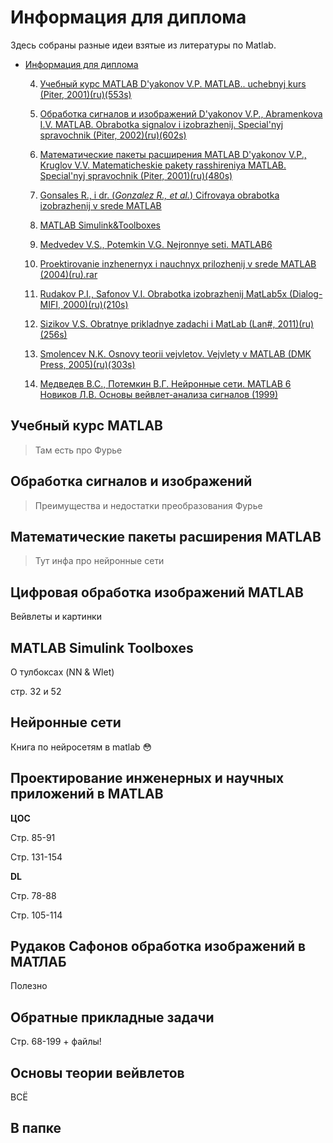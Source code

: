 # Информация для диплома

Здесь собраны разные идеи взятые из литературы по Matlab.

- [Информация для диплома](#информация-для-диплома)

  4. [Учебный курс MATLAB D'yakonov V.P. MATLAB.. uchebnyj kurs (Piter, 2001)(ru)(553s)](#учебный-курс-matlab)

  5. [Обработка сигналов и изображений D'yakonov V.P., Abramenkova I.V. MATLAB. Obrabotka signalov i izobrazhenij. Special'nyj spravochnik (Piter, 2002)(ru)(602s)](#обработка-сигналов-и-изображений)

  6. [Математические пакеты расширения MATLAB D'yakonov V.P., Kruglov V.V. Matematicheskie pakety rasshireniya MATLAB. Special'nyj spravochnik (Piter, 2001)(ru)(480s)](#)

  7. [Gonsales R., i dr. (_Gonzalez R., et al._) Cifrovaya obrabotka izobrazhenij v srede MATLAB](#цифровая-обработка-изображений-matlab)

  8. [MATLAB Simulink&Toolboxes ](#matlab-simulink-toolboxes)

  9. [Medvedev V.S., Potemkin V.G. Nejronnye seti. MATLAB6](#нейронные-сети)

  10. [Proektirovanie inzhenernyx i nauchnyx prilozhenij v srede MATLAB (2004)(ru).rar](#проектирование-инженерных-и-научных-приложений-в-matlab)

  11. [Rudakov P.I., Safonov V.I. Obrabotka izobrazhenij MatLab5x (Dialog-MIFI, 2000)(ru)(210s)](#рудаков-сафонов-обработка-изображений-в-матлаб)

  12. [Sizikov V.S. Obratnye prikladnye zadachi i MatLab (Lan#, 2011)(ru)(256s)](#обратные-прикладные-задачи)

  13. [Smolencev N.K. Osnovy teorii vejvletov. Vejvlety v MATLAB (DMK Press, 2005)(ru)(303s)](#основы-теории-вейвлетов)

  14. [Медведев В.С., Потемкин В.Г. Нейронные сети. MATLAB 6 Новиков Л.В. Основы вейвлет-анализа сигналов (1999)](#в-папке)

      



## Учебный курс MATLAB

>Там есть про Фурье

## Обработка сигналов и изображений

> Преимущества и недостатки преобразования Фурье

##  Математические пакеты расширения MATLAB

> Тут инфа про нейронные сети

## Цифровая обработка изображений MATLAB

Вейвлеты и картинки

## MATLAB Simulink Toolboxes

О тулбоксах (NN & Wlet)

стр. 32 и 52

## Нейронные сети

Книга по нейросетям в matlab :flushed:

## Проектирование инженерных и научных приложений в MATLAB

**ЦОС**

Стр. 85-91

Стр. 131-154

**DL**

Стр. 78-88

Стр. 105-114

## Рудаков Сафонов обработка изображений в МАТЛАБ 

Полезно

## Обратные прикладные задачи

Стр. 68-199 + файлы!

## Основы теории вейвлетов

ВСЁ

## В папке 

